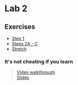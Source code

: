 # Lab 2

## Exercises

* [Step 1](/Lab_2/Lab_2.pdf)
* [Steps 2A - C](/Lab_2/Steps_2A_B_and_C.pdf)
* [Stretch](/Lab_2/Lab_2_extension.pdf)

### It's not cheating if you learn
> [Video walkthrough](/Lab_2/materials/lab2_edited.mp4)<br>
> [Slides](/Lab_2/materials/Lab_2.pdf)
